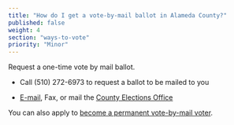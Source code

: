 ```yaml
---
title: "How do I get a vote-by-mail ballot in Alameda County?"
published: false
weight: 4
section: "ways-to-vote"
priority: "Minor"
---
```


Request a one-time vote by mail ballot.  

- Call (510) 272-6973 to request a ballot to be mailed to you  

- [E-mail](https://www.acgov.org/form_app/feedback/feedback.jsp?id=ROVvbm), Fax, or mail the [County Elections Office](#section-election-office-contact)  

You can also apply to [become a permanent vote-by-mail voter](https://www.acvote.org/acvote-assets/03_voting/PDFs/permVBMapplication-en.pdf).  
